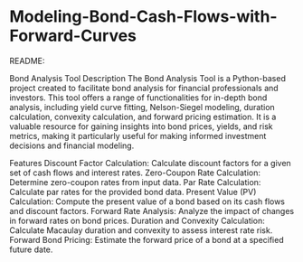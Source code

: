 # Modeling-Bond-Cash-Flows-with-Forward-Curves



README:

Bond Analysis Tool
Description
The Bond Analysis Tool is a Python-based project created to facilitate bond analysis for financial professionals and investors. This tool offers a range of functionalities for in-depth bond analysis, including yield curve fitting, Nelson-Siegel modeling, duration calculation, convexity calculation, and forward pricing estimation. It is a valuable resource for gaining insights into bond prices, yields, and risk metrics, making it particularly useful for making informed investment decisions and financial modeling.

Features
Discount Factor Calculation: Calculate discount factors for a given set of cash flows and interest rates.
Zero-Coupon Rate Calculation: Determine zero-coupon rates from input data.
Par Rate Calculation: Calculate par rates for the provided bond data.
Present Value (PV) Calculation: Compute the present value of a bond based on its cash flows and discount factors.
Forward Rate Analysis: Analyze the impact of changes in forward rates on bond prices.
Duration and Convexity Calculation: Calculate Macaulay duration and convexity to assess interest rate risk.
Forward Bond Pricing: Estimate the forward price of a bond at a specified future date.



